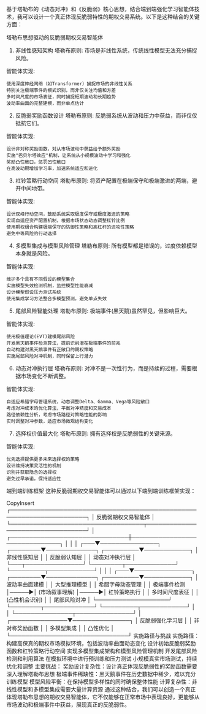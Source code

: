 基于塔勒布的《动态对冲》和《反脆弱》核心思想，结合端到端强化学习智能体技术，我可以设计一个真正体现反脆弱特性的期权交易系统。以下是这种结合的关键方面：

塔勒布思想驱动的反脆弱期权交易智能体
1. 非线性感知架构
塔勒布原则: 市场是非线性系统，传统线性模型无法充分捕捉风险。

智能体实现:

    使用深度神经网络（如Transformer）捕捉市场的非线性关系
    特别关注极端事件的模式识别，而非仅关注均值和方差
    多时间尺度的市场表征，同时捕捉短期波动和长期趋势
    波动率曲面的完整建模，而非单点估计
2. 反脆弱奖励函数设计
塔勒布原则: 反脆弱系统从波动和压力中获益，而非仅仅抵抗它们。

智能体实现:

    设计非对称奖励函数，对从市场波动中获益给予额外奖励
    实施"巴贝尔塔效应"机制，让系统从小规模波动中学习和强化
    奖励凸性敞口，惩罚凹性敞口
    在高波动期增加学习率，加速系统适应和进化
3. 杠铃策略行动空间
塔勒布原则: 将资产配置在极端保守和极端激进的两端，避开中间地带。

智能体实现:

    设计双峰行动空间，鼓励系统采取极度保守或极度激进的策略
    实现自适应资产配置机制，根据市场状态动态调整杠铃比例
    使用期权组合构建极端保守的防御性策略和高杠杆的进攻性策略
    避免中等风险的行动选择
4. 多模型集成与模型风险管理
塔勒布原则: 所有模型都是错误的，过度依赖模型本身就是风险。

智能体实现:

    维护多个具有不同假设的模型集合
    实施模型失效检测机制，监控模型性能衰减
    设计模型假设压力测试系统
    使用集成学习方法整合多模型预测，避免单点失效
5. 尾部风险智能处理
塔勒布原则: 极端事件(黑天鹅)虽然罕见，但影响巨大。

智能体实现:

    使用极值理论(EVT)建模尾部风险
    开发黑天鹅事件检测算法，提前识别潜在极端事件的前兆
    自动构建对黑天鹅事件有正敞口的期权策略
    实施尾部风险对冲机制，同时保留上行潜力
6. 动态对冲执行层
塔勒布原则: 对冲不是一次性行为，而是持续的过程，需要根据市场变化不断调整。

智能体实现:

    自适应希腊字母管理系统，动态调整Delta、Gamma、Vega等风险敞口
    考虑对冲成本的优化算法，平衡对冲精度和交易成本
    路径依赖性分析，考虑市场路径对策略性能的影响
    实时调整对冲参数，适应市场微观结构变化
7. 选择权价值最大化
塔勒布原则: 拥有选择权是反脆弱性的关键来源。

智能体实现:

    优先选择提供更多未来选择权的策略
    设计维持决策灵活性的机制
    识别并获取隐含的选择权
    避免过早承诺，保持适应性

端到端训练框架
这种反脆弱期权交易智能体可以通过以下端到端训练框架实现：

CopyInsert
┌──────────────────────────────────────────────────────────────────────┐
│                反脆弱期权交易智能体                                    │
└───────────────────────────────────┬──────────────────────────────────┘
                                    │
    ┌───────────────────────────────┼───────────────────────────────┐
    │                               │                               │
┌───▼───────────────┐      ┌────────▼─────────────┐      ┌─────────▼────────────┐
│  非线性感知层      │      │   反脆弱认知层        │      │   动态对冲执行层      │
└───┬───────────────┘      └────────┬─────────────┘      └─────────┬────────────┘
    │                               │                               │
┌───▼───────────────┐      ┌────────▼─────────────┐      ┌─────────▼────────────┐
│ 波动率曲面建模     │      │  大型推理模型         │      │  希腊字母动态管理     │
│ 极端事件检测      │─────▶│  (市场叙事理解)       │─────▶│  杠铃策略执行        │
│ 多时间尺度表征    │      │  (凸性机会识别)       │      │  尾部风险对冲        │
└───────────────────┘      └────────┬─────────────┘      └─────────┬────────────┘
                                    │                               │
                                    └───────────────┬───────────────┘
                                                    │
                                    ┌───────────────▼───────────────┐
                                    │      反脆弱强化学习层          │
                                    │  非对称奖励函数                │
                                    │  多模型集成                   │
                                    │  凸性优化                     │
                                    └───────────────────────────────┘
实施路径与挑战
实施路径：
构建高保真的期权市场模拟环境，包括波动率曲面动态变化
设计初始反脆弱奖励函数和杠铃策略行动空间
实现多模型集成架构和模型风险管理机制
开发尾部风险检测和利用算法
在模拟环境中进行预训练和压力测试
小规模真实市场测试，持续优化和调整
主要挑战：
奖励设计复杂性：设计真正体现反脆弱性的奖励函数需要深入理解塔勒布思想
极端事件稀缺性：黑天鹅事件在历史数据中稀少，难以充分训练模型
模型风险平衡：在保持模型多样性的同时确保整体性能
计算复杂性：非线性模型和多模型集成需要大量计算资源
通过这种结合，我们可以创造一个真正体现塔勒布思想的期权交易智能体，它不仅能够在正常市场中表现良好，更能够从市场波动和极端事件中获益，展现真正的反脆弱性。